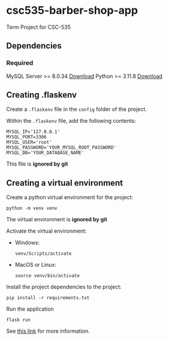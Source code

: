 # csc535-barber-shop-app
Term Project for CSC-535

## Dependencies

### Required

MySQL Server    >= 8.0.34   [Download](https://dev.mysql.com/downloads/installer/)
Python          >= 3.11.8   [Download](https://www.python.org/downloads/)

## Creating .flaskenv
Create a `.flaskenv` file in the `config` folder of the project. 

Within the  `.flaskenv` file, add the following contents:
```
MYSQL_IP='127.0.0.1'
MYSQL_PORT=3306
MYSQL_USER='root'
MYSQL_PASSWORD='YOUR_MYSQL_ROOT_PASSWORD'
MYSQL_DB='YOUR_DATABASE_NAME'
```

This file is **ignored by git**

## Creating a virtual environment
Create a python virtual environment for the project:
```
python -m venv venv
```
The virtual environment is **ignored by git**

Activate the virtual environment:
- Windows:
	```
	venv/Scripts/activate
	```
- MacOS or Linux:
	```
	source venv/bin/activate
	```

Install the project dependencies to the project:
```
pip install -r requirements.txt
```

Run the application
```
flask run
```

See [this link](https://docs.python.org/3/library/venv.html) for more information.
